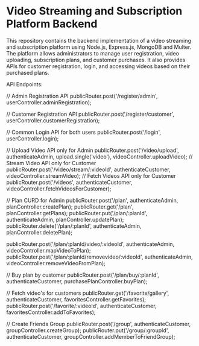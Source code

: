 # Video Streaming and Subscription Platform Backend

This repository contains the backend implementation of a video streaming and subscription platform using Node.js, Express.js, MongoDB and Multer. The platform allows administrators to manage user registration, video uploading, subscription plans, and customer purchases. It also provides APIs for customer registration, login, and accessing videos based on their purchased plans.

API Endpoints:

// Admin Registration API
publicRouter.post('/register/admin', userController.adminRegistration);

// Customer Registration API
publicRouter.post('/register/customer', userController.customerRegistration);

// Common Login API for both users
publicRouter.post('/login', userController.login);

// Upload Video API only for Admin
publicRouter.post('/video/upload', authenticateAdmin, upload.single('video'), videoController.uploadVideo);
// Stream Video API only for Customer
publicRouter.post('/video/stream/:videoId', authenticateCustomer, videoController.streamVideo);
// Fetch Videos API only for Customer
publicRouter.post('/videos', authenticateCustomer, videoController.fetchVideosForCustomer);

// Plan CURD for Admin
publicRouter.post('/plan', authenticateAdmin, planController.createPlan);
publicRouter.get('/plan', planController.getPlans);
publicRouter.put('/plan/:planId', authenticateAdmin, planController.updatePlan);
publicRouter.delete('/plan/:planId', authenticateAdmin, planController.deletePlan);

publicRouter.post('/plan/:planId/video/:videoId', authenticateAdmin, videoController.mapVideoToPlan);
publicRouter.post('/plan/:planId/removevideo/:videoId', authenticateAdmin, videoController.removeVideoFromPlan);

// Buy plan by customer
publicRouter.post('/plan/buy/:planId', authenticateCustomer, purchasePlanController.buyPlan);

// Fetch video's for customers
publicRouter.get('/favorite/gallery', authenticateCustomer, favoritesController.getFavorites);
publicRouter.post('/favorite/:videoId', authenticateCustomer, favoritesController.addToFavorites);

// Create Friends Group
publicRouter.post('/group', authenticateCustomer, groupController.createGroup);
publicRouter.put('/group/:groupId', authenticateCustomer, groupController.addMemberToFriendGroup);

